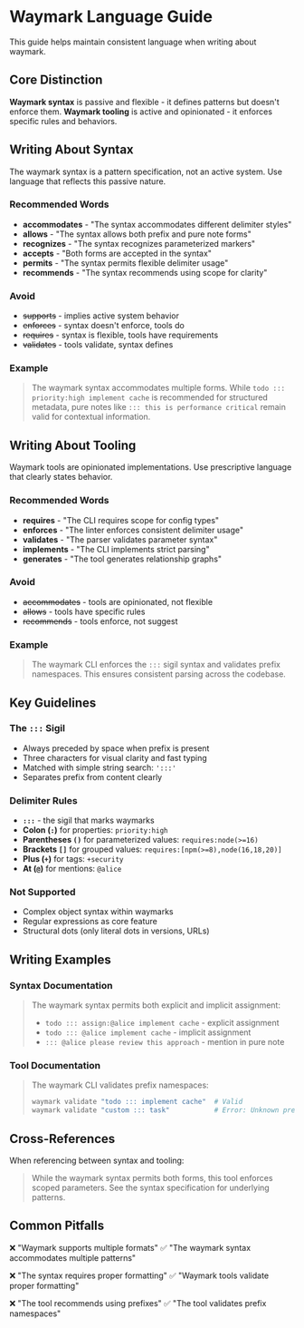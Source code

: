 <!-- tldr ::: Guidelines for writing about waymark syntax and tooling -->
# Waymark Language Guide

This guide helps maintain consistent language when writing about waymark.

## Core Distinction

**Waymark syntax** is passive and flexible - it defines patterns but doesn't enforce them.
**Waymark tooling** is active and opinionated - it enforces specific rules and behaviors.

## Writing About Syntax

The waymark syntax is a pattern specification, not an active system. Use language that reflects this passive nature.

### Recommended Words

- **accommodates** - "The syntax accommodates different delimiter styles"
- **allows** - "The syntax allows both prefix and pure note forms"
- **recognizes** - "The syntax recognizes parameterized markers"
- **accepts** - "Both forms are accepted in the syntax"
- **permits** - "The syntax permits flexible delimiter usage"
- **recommends** - "The syntax recommends using scope for clarity"

### Avoid

- ~~supports~~ - implies active system behavior
- ~~enforces~~ - syntax doesn't enforce, tools do
- ~~requires~~ - syntax is flexible, tools have requirements
- ~~validates~~ - tools validate, syntax defines

### Example

> The waymark syntax accommodates multiple forms. While `todo ::: priority:high implement cache` is recommended for structured metadata, pure notes like `::: this is performance critical` remain valid for contextual information.

## Writing About Tooling

Waymark tools are opinionated implementations. Use prescriptive language that clearly states behavior.

### Recommended Words

- **requires** - "The CLI requires scope for config types"
- **enforces** - "The linter enforces consistent delimiter usage"
- **validates** - "The parser validates parameter syntax"
- **implements** - "The CLI implements strict parsing"
- **generates** - "The tool generates relationship graphs"

### Avoid

- ~~accommodates~~ - tools are opinionated, not flexible
- ~~allows~~ - tools have specific rules
- ~~recommends~~ - tools enforce, not suggest

### Example

> The waymark CLI enforces the `:::` sigil syntax and validates prefix namespaces. This ensures consistent parsing across the codebase.

## Key Guidelines

### The `:::` Sigil

- Always preceded by space when prefix is present
- Three characters for visual clarity and fast typing
- Matched with simple string search: `':::'`
- Separates prefix from content clearly

### Delimiter Rules

- **`:::`** - the sigil that marks waymarks
- **Colon (`:`)** for properties: `priority:high`
- **Parentheses `()`** for parameterized values: `requires:node(>=16)`
- **Brackets `[]`** for grouped values: `requires:[npm(>=8),node(16,18,20)]`
- **Plus (`+`)** for tags: `+security`
- **At (`@`)** for mentions: `@alice`

### Not Supported

- Complex object syntax within waymarks
- Regular expressions as core feature
- Structural dots (only literal dots in versions, URLs)

## Writing Examples

### Syntax Documentation

> The waymark syntax permits both explicit and implicit assignment:
> - `todo ::: assign:@alice implement cache` - explicit assignment
> - `todo ::: @alice implement cache` - implicit assignment
> - `::: @alice please review this approach` - mention in pure note

### Tool Documentation

> The waymark CLI validates prefix namespaces:
> ```bash
> waymark validate "todo ::: implement cache"  # Valid
> waymark validate "custom ::: task"           # Error: Unknown prefix
> ```

## Cross-References

When referencing between syntax and tooling:

> While the waymark syntax permits both forms, this tool enforces scoped parameters. See the syntax specification for underlying patterns.

## Common Pitfalls

❌ "Waymark supports multiple formats"
✅ "The waymark syntax accommodates multiple patterns"

❌ "The syntax requires proper formatting"
✅ "Waymark tools validate proper formatting"

❌ "The tool recommends using prefixes"
✅ "The tool validates prefix namespaces"
